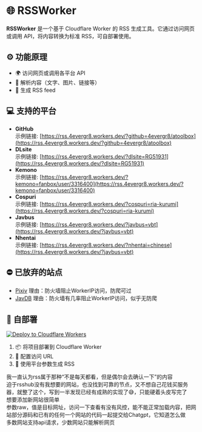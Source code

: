 # 🌐 RSSWorker

**RSSWorker** 是一个基于 Cloudflare Worker 的 RSS 生成工具。它通过访问网页或调用 API，将内容转换为标准 RSS，可自部署使用。

## ⚙️ 功能原理
- 🌍 访问网页或调用各平台 API
- 📝 解析内容（文字、图片、链接等）
- 📡 生成 RSS feed

## 💻 支持的平台
- **GitHub**  
  示例链接: [https://rss.4evergr8.workers.dev/?github=4evergr8/atoolbox](https://rss.4evergr8.workers.dev/?github=4evergr8/atoolbox)
- **DLsite**  
  示例链接: [https://rss.4evergr8.workers.dev/?dlsite=RG51931](https://rss.4evergr8.workers.dev/?dlsite=RG51931)
- **Kemono**  
  示例链接: [https://rss.4evergr8.workers.dev/?kemono=fanbox/user/3316400](https://rss.4evergr8.workers.dev/?kemono=fanbox/user/3316400)
- **Cospuri**  
  示例链接: [https://rss.4evergr8.workers.dev/?cospuri=ria-kurumi](https://rss.4evergr8.workers.dev/?cospuri=ria-kurumi)
- **Javbus**  
  示例链接: [https://rss.4evergr8.workers.dev/?javbus=vbt](https://rss.4evergr8.workers.dev/?javbus=vbt)
- **Nhentai**  
  示例链接: [https://rss.4evergr8.workers.dev/?nhentai=chinese](https://rss.4evergr8.workers.dev/?javbus=vbt)


## ⛔ 已放弃的站点
- [Pixiv](https://www.pixiv.net) 理由：防火墙阻止WorkerIP访问，防爬可过
- [JavDB](https://javdb.com) 理由：防火墙有几率阻止WorkerIP访问，似乎无防爬



## 🚀 自部署
[![Deploy to Cloudflare Workers](https://deploy.workers.cloudflare.com/button)](https://deploy.workers.cloudflare.com/?url=https://github.com/4evergr8/WorkerRSS/)

1. 📦 将项目部署到 Cloudflare Worker
2. 🔧 配置访问 URL
3. 📰 使用平台参数生成 RSS
  

我一直认为rss属于那种“不是每天都看，但是偶尔会去确认一下”的内容  
迫于rsshub没有我想要的网站，也没找到可靠的节点，又不想自己花钱买服务器，就整了这个，写到一半发现已经有成熟的实现了😅，只能硬着头皮写完了  
想要添加新网站很简单  
参数raw，值是目标网址，访问一下查看有没有风控，能不能正常加载内容，把网站部分源码和已有的任何一个网站的代码一起提交给Chatgpt，它知道怎么做  
多数网站支持api请求，少数网站只能解析网页  